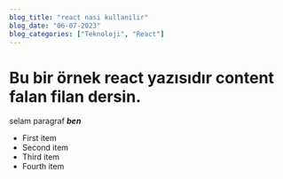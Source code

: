```yaml
---
blog_title: "react nasi kullanilir"
blog_date: "06-07-2023"
blog_categories: ["Teknoloji", "React"]
---
```


# Bu bir örnek react yazısıdır content falan filan dersin.

selam paragraf **_ben_**

- First item
- Second item
- Third item
- Fourth item
